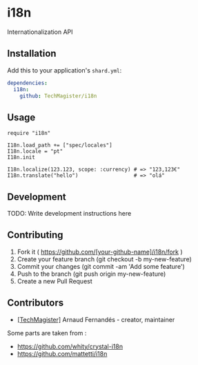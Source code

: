 # i18n

Internationalization API

## Installation


Add this to your application's `shard.yml`:

```yaml
dependencies:
  i18n:
    github: TechMagister/i18n
```


## Usage


```crystal
require "i18n"

I18n.load_path += ["spec/locales"]
I18n.locale = "pt"
I18n.init

I18n.localize(123.123, scope: :currency) # => "123,123€"
I18n.translate("hello")                  # => "olá"

```

## Development

TODO: Write development instructions here

## Contributing

1. Fork it ( https://github.com/[your-github-name]/i18n/fork )
2. Create your feature branch (git checkout -b my-new-feature)
3. Commit your changes (git commit -am 'Add some feature')
4. Push to the branch (git push origin my-new-feature)
5. Create a new Pull Request

## Contributors

- [[TechMagister]](https://github.com/TechMagister) Arnaud Fernandés - creator, maintainer

Some parts are taken from :
- https://github.com/whity/crystal-i18n
- https://github.com/mattetti/i18n

